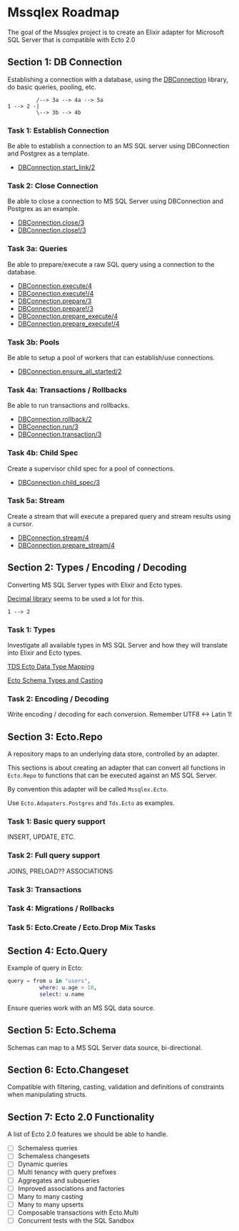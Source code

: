 # Mssqlex Roadmap

The goal of the Mssqlex project is to create an Elixir adapter for Microsoft SQL Server that is compatible with Ecto 2.0

## Section 1: DB Connection

Establishing a connection with a database, using the [DBConnection](https://github.com/elixir-ecto/db_connection) library, do basic queries, pooling, etc.

```
         /--> 3a --> 4a --> 5a
1 --> 2 -|
         \--> 3b --> 4b
```

### Task 1: Establish Connection

Be able to establish a connection to an MS SQL server using DBConnection and Postgrex as a template.

- [DBConnection.start_link/2](https://hexdocs.pm/db_connection/DBConnection.html#start_link/2)

### Task 2: Close Connection

Be able to close a connection to MS SQL Server using DBConnection and Postgrex as an example.

- [DBConnection.close/3](https://hexdocs.pm/db_connection/DBConnection.html#close/3)
- [DBConnection.close!/3](https://hexdocs.pm/db_connection/DBConnection.html#close!/3)

### Task 3a: Queries

Be able to prepare/execute a raw SQL query using a connection to the database.

- [DBConnection.execute/4](https://hexdocs.pm/db_connection/DBConnection.html#execute/4)
- [DBConnection.execute!/4](https://hexdocs.pm/db_connection/DBConnection.html#execute!/4)
- [DBConnection.prepare/3](https://hexdocs.pm/db_connection/DBConnection.html#prepare/3)
- [DBConnection.prepare!/3](https://hexdocs.pm/db_connection/DBConnection.html#prepare!/3)
- [DBConnection.prepare_execute/4](https://hexdocs.pm/db_connection/DBConnection.html#prepare_execute/4)
- [DBConnection.prepare_execute!/4](https://hexdocs.pm/db_connection/DBConnection.html#prepare_execute!/4)

### Task 3b: Pools

Be able to setup a pool of workers that can establish/use connections.

- [DBConnection.ensure_all_started/2](https://hexdocs.pm/db_connection/DBConnection.html#ensure_all_started/2)

### Task 4a: Transactions / Rollbacks

Be able to run transactions and rollbacks.

- [DBConnection.rollback/2](https://hexdocs.pm/db_connection/DBConnection.html#rollback/2)
- [DBConnection.run/3](https://hexdocs.pm/db_connection/DBConnection.html#run/3)
- [DBConnection.transaction/3](https://hexdocs.pm/db_connection/DBConnection.html#transaction/3)

### Task 4b: Child Spec

Create a supervisor child spec for a pool of connections.

- [DBConnection.child_spec/3](https://hexdocs.pm/db_connection/DBConnection.html#child_spec/3)

### Task 5a: Stream

Create a stream that will execute a prepared query and stream results using a cursor.

- [DBConnection.stream/4](https://hexdocs.pm/db_connection/DBConnection.html#stream/4)
- [DBConnection.prepare_stream/4](https://hexdocs.pm/db_connection/DBConnection.html#prepare_stream/4)

## Section 2: Types / Encoding / Decoding

Converting MS SQL Server types with Elixir and Ecto types.

[Decimal library](https://github.com/ericmj/decimal) seems to be used a lot for this.

```
1 --> 2
```

### Task 1: Types

Investigate all available types in MS SQL Server and how they will translate into Elixir and Ecto types.

[TDS Ecto Data Type Mapping](https://github.com/livehelpnow/tds_ecto#data-type-mapping)

[Ecto Schema Types and Casting](https://hexdocs.pm/ecto/Ecto.Schema.html#module-types-and-casting)


### Task 2: Encoding / Decoding

Write encoding / decoding for each conversion. Remember UTF8 <-> Latin 1!

## Section 3: Ecto.Repo

A repository maps to an underlying data store, controlled by an adapter.

This sections is about creating an adapter that can convert all functions in `Ecto.Repo` to functions that can be executed against an MS SQL Server.

By convention this adapter will be called `Mssqlex.Ecto`.

Use `Ecto.Adapaters.Postgres` and `Tds.Ecto` as examples.

### Task 1: Basic query support

INSERT, UPDATE, ETC.

### Task 2: Full query support

JOINS, PRELOAD?? ASSOCIATIONS

### Task 3: Transactions

### Task 4: Migrations / Rollbacks

### Task 5: Ecto.Create / Ecto.Drop Mix Tasks

## Section 4: Ecto.Query

Example of query in Ecto:

```elixir
query = from u in "users",
          where: u.age > 18,
          select: u.name
```

Ensure queries work with an MS SQL data source.

## Section 5: Ecto.Schema

Schemas can map to a MS SQL Server data source, bi-directional.

## Section 6: Ecto.Changeset

Compatible with filtering, casting, validation and definitions of constraints when manipulating structs.

## Section 7: Ecto 2.0 Functionality

A list of Ecto 2.0 features we should be able to handle.

- [ ] Schemaless queries
- [ ] Schemaless changesets
- [ ] Dynamic queries
- [ ] Multi tenancy with query prefixes
- [ ] Aggregates and subqueries
- [ ] Improved associations and factories
- [ ] Many to many casting
- [ ] Many to many upserts
- [ ] Composable transactions with Ecto.Multi
- [ ] Concurrent tests with the SQL Sandbox
